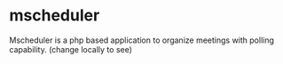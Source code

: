 # mscheduler
Mscheduler is a php based application to organize meetings 
with polling capability. (change locally to see)
